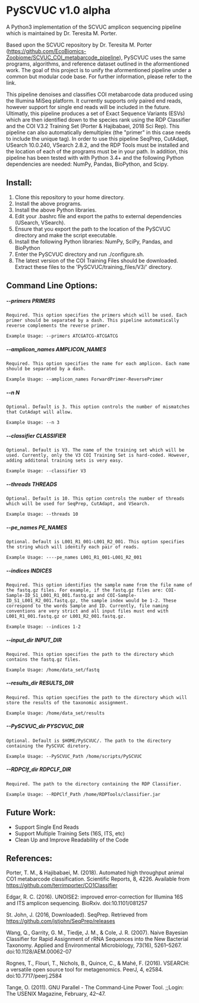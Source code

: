 # PySCVUC v1.0 alpha
A Python3 implementation of the SCVUC amplicon sequencing pipeline which is maintained by Dr. Teresita M. Porter.

Based upon the SCVUC repository by Dr. Teresita M. Porter (https://github.com/EcoBiomics-Zoobiome/SCVUC_COI_metabarcode_pipeline), PySCVUC uses the same programs, algorithms, and reference dataset outlined in the aformentioned work. The goal of this project is to unify the aformentioned pipeline under a common but modular code base. For further information, please refer to the link.

This pipeline denoises and classifies COI metabarcode data produced using the Illumina MiSeq platform. It currently supports only paired end reads, however support for single end reads will be included in the future. Ultimatly, this pipeline produces a set of Exact Sequence Variants (ESVs) which are then identified down to the species rank using the RDP Classifier and the COI V3.2 Training Set (Porter & Hajibabaei, 2018 Sci Rep). This pipeline can also automatically demultiplex (the "primer" in this case needs to include the unique tag). In order to use this pipeline SeqPrep, CutAdapt, USearch 10.0.240, VSearch 2.8.2, and the RDP Tools must be installed and the location of each of the programs must be in your path. In addition, this pipeline has been tested with with Python 3.4+ and the following Python dependencies are needed: NumPy, Pandas, BioPython, and Scipy. 

## Install:
1) Clone this repository to your home directory.
2) Install the above programs.
3) Install the above Python libraries.
4) Edit your .bashrc file and export the paths to external dependencies (USearch, VSearch).
5) Ensure that you export the path to the location of the PySCVUC directory and make the script executable.
6) Install the following Python libraries: NumPy, SciPy, Pandas, and BioPython
7) Enter the PySCVUC directory and run ./configure.sh.
8) The latest version of the COI Training Files should be downloaded. Extract these files to the 'PySCVUC/training_files/V3/' directory.

## Command Line Options: 
##### --primers PRIMERS

````Required. This option specifies the primers which will be used. Each primer should be separated by a dash. This pipeline automatically reverse complements the reverse primer.````

````Example Usage: --primers ATCGATCG-ATCGATCG````

##### --amplicon_names AMPLICON_NAMES

````Required. This option specifies the name for each amplicon. Each name should be separated by a dash.````

````Example Usage: --amplicon_names ForwardPrimer-ReversePrimer````

##### --n N

````Optional. Default is 3. This option controls the number of mismatches that CutAdapt will allow.````

````Example Usage: --n 3````

##### --classifier CLASSIFIER

````Optional. Default is V3. The name of the training set which will be used. Currently, only the V3 COI Training Set is hard-coded. However, adding additonal training sets is very easy.````

````Example Usage: --classifier V3````

##### --threads THREADS

````Optional. Default is 10. This option controls the number of threads which will be used for SeqPrep, CutAdapt, and VSearch.````

````Example Usage: --threads 10````

##### --pe_names PE_NAMES

````Optional. Default is L001_R1_001-L001_R2_001. This option specifies the string which will identify each pair of reads.````

````Example Usage: ----pe_names L001_R1_001-L001_R2_001````

##### --indices INDICES

````Required. This option identifies the sample name from the file name of the fastq.gz files. For example, if the fastq.gz files are: COI-Sample-ID_S1_L001_R1_001.fastq.gz and COI-Sample-ID_S1_L001_R2_001.fastq.gz, the sample index would be 1-2. These correspond to the words Sample and ID. Currently, file naming conventions are very strict and all input files must end with L001_R1_001.fastq.gz or L001_R2_001.fastq.gz.````

````Example Usage: --indices 1-2````

##### --input_dir INPUT_DIR

````Required. This option specifies the path to the directory which contains the fastq.gz files.````

````Example Usage: /home/data_set/fastq````

##### --results_dir RESULTS_DIR

````Required. This option specifies the path to the directory which will store the results of the taxonomic assignment.````

````Example Usage: /home/data_set/results````

##### --PySCVUC_dir PYSCVUC_DIR

````Optional. Default is $HOME/PySCVUC/. The path to the directory containing the PySCVUC diretory.````
                        
````Example Usage: --PySCVUC_Path /home/scripts/PySCVUC````

##### --RDPClf_dir RDPCLF_DIR

````Required. The path to the directory containing the RDP Classifier.````
                        
````Example Usage: --RDPClf_Path /home/RDPTools/classifier.jar````

## Future Work:

- Support Single End Reads
- Support Multiple Training Sets (16S, ITS, etc)
- Clean Up and Improve Readability of the Code

## References:

Porter, T. M., & Hajibabaei, M. (2018). Automated high throughput animal CO1 metabarcode classification. Scientific Reports, 8, 4226. Available from https://github.com/terrimporter/CO1Classifier

Edgar, R. C. (2016). UNOISE2: improved error-correction for Illumina 16S and ITS amplicon sequencing. BioRxiv. doi:10.1101/081257

St. John, J. (2016, Downloaded). SeqPrep. Retrieved from https://github.com/jstjohn/SeqPrep/releases

Wang, Q., Garrity, G. M., Tiedje, J. M., & Cole, J. R. (2007). Naive Bayesian Classifier for Rapid Assignment of rRNA Sequences into the New Bacterial Taxonomy. Applied and Environmental Microbiology, 73(16), 5261–5267. doi:10.1128/AEM.00062-07

Rognes, T., Flouri, T., Nichols, B., Quince, C., & Mahé, F. (2016). VSEARCH: a versatile open source tool for metagenomics. PeerJ, 4, e2584. doi:10.7717/peerj.2584

Tange, O. (2011). GNU Parallel - The Command-Line Power Tool. ;;Login: The USENIX Magazine, February, 42–47.

